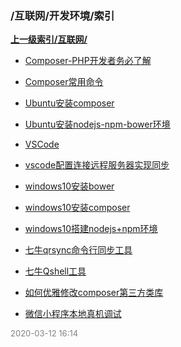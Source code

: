 ### /互联网/开发环境/索引


**[上一级索引/互联网/](/互联网/)**

- [Composer-PHP开发者务必了解](/互联网/开发环境/Composer-PHP开发者务必了解)

- [Composer常用命令](/互联网/开发环境/Composer常用命令)

- [Ubuntu安装composer](/互联网/开发环境/Ubuntu安装composer)

- [Ubuntu安装nodejs-npm-bower环境](/互联网/开发环境/Ubuntu安装nodejs-npm-bower环境)

- [VSCode](/互联网/开发环境/VSCode)

- [vscode配置连接远程服务器实现同步](/互联网/开发环境/vscode配置连接远程服务器实现同步)

- [windows10安装bower](/互联网/开发环境/windows10安装bower)

- [windows10安装composer](/互联网/开发环境/windows10安装composer)

- [windows10搭建nodejs+npm环境](/互联网/开发环境/windows10搭建nodejs+npm环境)

- [七牛qrsync命令行同步工具](/互联网/开发环境/七牛qrsync命令行同步工具)

- [七牛Qshell工具](/互联网/开发环境/七牛Qshell工具)

- [如何优雅修改composer第三方类库](/互联网/开发环境/如何优雅修改composer第三方类库)

- [微信小程序本地真机调试](/互联网/开发环境/微信小程序本地真机调试)


<font size=2 color='grey'> 2020-03-12 16:14 </font>

